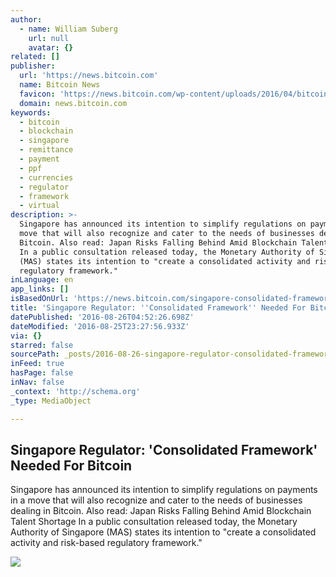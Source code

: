 ```yaml
---
author:
  - name: William Suberg
    url: null
    avatar: {}
related: []
publisher:
  url: 'https://news.bitcoin.com'
  name: Bitcoin News
  favicon: 'https://news.bitcoin.com/wp-content/uploads/2016/04/bitcoin_fav.png'
  domain: news.bitcoin.com
keywords:
  - bitcoin
  - blockchain
  - singapore
  - remittance
  - payment
  - ppf
  - currencies
  - regulator
  - framework
  - virtual
description: >-
  Singapore has announced its intention to simplify regulations on payments in a
  move that will also recognize and cater to the needs of businesses dealing in
  Bitcoin. Also read: Japan Risks Falling Behind Amid Blockchain Talent Shortage
  In a public consultation released today, the Monetary Authority of Singapore
  (MAS) states its intention to "create a consolidated activity and risk-based
  regulatory framework."
inLanguage: en
app_links: []
isBasedOnUrl: 'https://news.bitcoin.com/singapore-consolidated-framework-bitcoin/'
title: 'Singapore Regulator: ''Consolidated Framework'' Needed For Bitcoin'
datePublished: '2016-08-26T04:52:26.698Z'
dateModified: '2016-08-25T23:27:56.933Z'
via: {}
starred: false
sourcePath: _posts/2016-08-26-singapore-regulator-consolidated-framework-needed-for-bit.md
inFeed: true
hasPage: false
inNav: false
_context: 'http://schema.org'
_type: MediaObject

---
```

<article style=""><h1>Singapore Regulator: 'Consolidated Framework' Needed For Bitcoin</h1><p>Singapore has announced its intention to simplify regulations on payments in a move that will also recognize and cater to the needs of businesses dealing in Bitcoin. Also read: Japan Risks Falling Behind Amid Blockchain Talent Shortage In a public consultation released today, the Monetary Authority of Singapore (MAS) states its intention to "create a consolidated activity and risk-based regulatory framework."</p><img src="https://news.bitcoin.com/wp-content/uploads/2016/08/Singapore-financial-district.jpg" /></article>